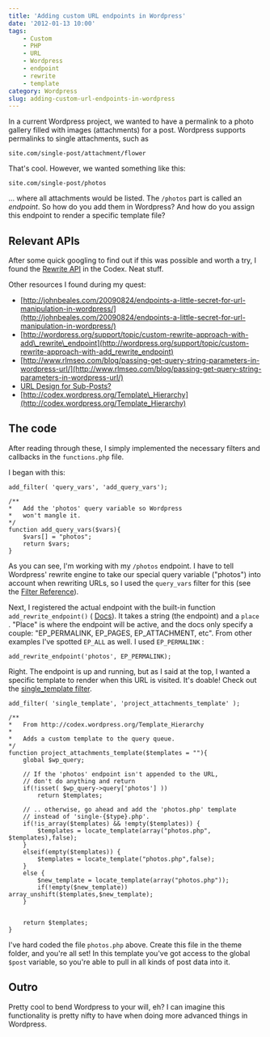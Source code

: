 ```yaml
---
title: 'Adding custom URL endpoints in Wordpress'
date: '2012-01-13 10:00'
tags:
    - Custom
    - PHP
    - URL
    - Wordpress
    - endpoint
    - rewrite
    - template
category: Wordpress
slug: adding-custom-url-endpoints-in-wordpress
---
```


In a current Wordpress project, we wanted to have a permalink to a photo gallery filled with images (attachments) for a post. Wordpress supports permalinks to single attachments, such as

    site.com/single-post/attachment/flower
That's cool. However, we wanted something like this:

    site.com/single-post/photos
... where all attachments would be listed. The `/photos` part is called an _endpoint_. So how do you add them in Wordpress? And how do you assign this endpoint to render a specific template file?
## Relevant APIs
After some quick googling to find out if this was possible and worth a try, I found the [Rewrite API](http://codex.wordpress.org/Rewrite_API) in the Codex. Neat stuff.   Other resources I found during my quest:
- [http://johnbeales.com/20090824/endpoints-a-little-secret-for-url-manipulation-in-wordpress/](http://johnbeales.com/20090824/endpoints-a-little-secret-for-url-manipulation-in-wordpress/)
- [http://wordpress.org/support/topic/custom-rewrite-approach-with-add\_rewrite\_endpoint](http://wordpress.org/support/topic/custom-rewrite-approach-with-add_rewrite_endpoint)
- [http://www.rlmseo.com/blog/passing-get-query-string-parameters-in-wordpress-url/](http://www.rlmseo.com/blog/passing-get-query-string-parameters-in-wordpress-url/)
- [URL Design for Sub-Posts?](http://wordpress.stackexchange.com/questions/1033/url-design-for-sub-posts)
- [http://codex.wordpress.org/Template\_Hierarchy](http://codex.wordpress.org/Template_Hierarchy)

## The code
After reading through these, I simply implemented the necessary filters and callbacks in the `functions.php` file.  I began with this:

    add_filter( 'query_vars', 'add_query_vars');
    
    /**
    *   Add the 'photos' query variable so Wordpress
    *   won't mangle it.
    */
    function add_query_vars($vars){
        $vars[] = "photos";
        return $vars;
    }
As you can see, I'm working with my `/photos` endpoint. I have to tell Wordpress' rewrite engine to take our special query variable ("photos") into account when rewriting URLs, so I used the `query_vars` filter for this (see the [Filter Reference](http://codex.wordpress.org/Plugin_API/Filter_Reference)).  Next, I registered the actual endpoint with the built-in function `add_rewrite_endpoint()` ( [Docs](http://codex.wordpress.org/Rewrite_API/add_rewrite_endpoint)). It takes a string (the endpoint) and a `place` . "Place" is where the endpoint will be active, and the docs only specify a couple: "EP\_PERMALINK, EP\_PAGES, EP\_ATTACHMENT, etc". From other examples I've spotted `EP_ALL` as well. I used `EP_PERMALINK` :

    add_rewrite_endpoint('photos', EP_PERMALINK);
Right. The endpoint is up and running, but as I said at the top, I wanted a specific template to render when this URL is visited. It's doable! Check out the [single\_template filter](http://codex.wordpress.org/Plugin_API/Filter_Reference/_single_template).

    add_filter( 'single_template', 'project_attachments_template' );
    
    /**
    *	From http://codex.wordpress.org/Template_Hierarchy
    *
    *	Adds a custom template to the query queue.
    */
    function project_attachments_template($templates = ""){
    	global $wp_query;
    	
    	// If the 'photos' endpoint isn't appended to the URL,
    	// don't do anything and return
    	if(!isset( $wp_query->query['photos'] ))
    		return $templates;
    	
    	// .. otherwise, go ahead and add the 'photos.php' template
    	// instead of 'single-{$type}.php'.
    	if(!is_array($templates) && !empty($templates)) {
    		$templates = locate_template(array("photos.php", $templates),false);
    	} 
    	elseif(empty($templates)) {
    		$templates = locate_template("photos.php",false);
    	}
    	else {
    		$new_template = locate_template(array("photos.php"));
    		if(!empty($new_template)) array_unshift($templates,$new_template);
    	}
    	
    
    	return $templates;
    }
I've hard coded the file `photos.php` above. Create this file in the theme folder, and you're all set! In this template you've got access to the global `$post` variable, so you're able to pull in all kinds of post data into it.
## Outro
Pretty cool to bend Wordpress to your will, eh? I can imagine this functionality is pretty nifty to have when doing more advanced things in Wordpress.
